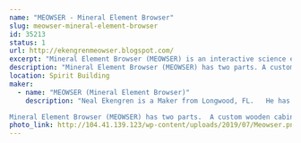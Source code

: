 ```yaml
---
name: "MEOWSER - Mineral Element Browser"
slug: meowser-mineral-element-browser
id: 35213
status: 1
url: http://ekengrenmeowser.blogspot.com/
excerpt: "Mineral Element Browser (MEOWSER) is an interactive science exhibit about chemistry and rocks.  The kids will love pointing at rocks and watching the the lighting and displays change."
description: "Mineral Element Browser (MEOWSER) has two parts. A custom wooden cabinet containing APEX mineral samples with LED lighting has a giant touch screen overlay for navigation. Next to the wooden cabinet is a large touch screen monitor that displays the Periodic Table. You can point at elements on the Periodic Table to illuminate rocks containing that element. Also, you can point at rocks to illuminate elements found in that rock. An Arduino serves as the computer – cabinet interface. Arduino software, Computer software, and electronic circuits were built to drive this stuff. An interactive chemistry quiz challenges participants."
location: Spirit Building
maker:
  - name: "MEOWSER (Mineral Element Browser)"
    description: "Neal Ekengren is a Maker from Longwood, FL.   He has degrees in Engineering and Biochemistry and is an IT guru.   

Mineral Element Browser (MEOWSER) has two parts.  A custom wooden cabinet containing APEX mineral samples with LED lighting has a giant touch screen overlay for navigation.  Next to the wooden cabinet is a large touch screen monitor that displays the Periodic Table.  You can point at elements on the Periodic Table to illuminate rocks containing that element.  Also, you can point at rocks to illuminate elements found in that rock.  An Arduino serves as the computer - cabinet interface.   Arduino software, Computer software, and electronic circuits were built to drive this stuff.  An interactive chemistry quiz challenges participants."
photo_link: http://104.41.139.123/wp-content/uploads/2019/07/Meowser.png
---
```

